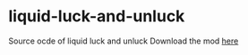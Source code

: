 # liquid-luck-and-unluck
Source ocde of liquid luck and unluck
Download the mod [here](https://www.curseforge.com/minecraft/mc-mods/liquid-luck-and-unluck-fabric)
